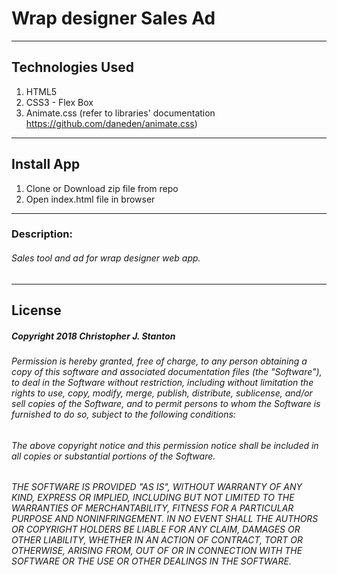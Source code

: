 # Wrap designer Sales Ad

---

## Technologies Used
  1. HTML5
  2. CSS3 - Flex Box
  3. Animate.css (refer to libraries' documentation https://github.com/daneden/animate.css)

---

## Install App
  1. Clone or Download zip file from repo
  2. Open index.html file in browser

---

### Description:
###### Sales tool and ad for wrap designer web app.

---

## License
##### Copyright 2018 Christopher J. Stanton

###### Permission is hereby granted, free of charge, to any person obtaining a copy of this software and associated documentation files (the "Software"), to deal in the Software without restriction, including without limitation the rights to use, copy, modify, merge, publish, distribute, sublicense, and/or sell copies of the Software, and to permit persons to whom the Software is furnished to do so, subject to the following conditions:

###### The above copyright notice and this permission notice shall be included in all copies or substantial portions of the Software.

###### THE SOFTWARE IS PROVIDED "AS IS", WITHOUT WARRANTY OF ANY KIND, EXPRESS OR IMPLIED, INCLUDING BUT NOT LIMITED TO THE WARRANTIES OF MERCHANTABILITY, FITNESS FOR A PARTICULAR PURPOSE AND NONINFRINGEMENT. IN NO EVENT SHALL THE AUTHORS OR COPYRIGHT HOLDERS BE LIABLE FOR ANY CLAIM, DAMAGES OR OTHER LIABILITY, WHETHER IN AN ACTION OF CONTRACT, TORT OR OTHERWISE, ARISING FROM, OUT OF OR IN CONNECTION WITH THE SOFTWARE OR THE USE OR OTHER DEALINGS IN THE SOFTWARE.
